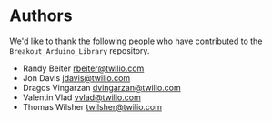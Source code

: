 # Authors

We'd like to thank the following people who have contributed to the
`Breakout_Arduino_Library` repository.

- Randy Beiter <rbeiter@twilio.com>
- Jon Davis <jdavis@twilio.com>
- Dragos Vingarzan <dvingarzan@twilio.com>
- Valentin Vlad <vvlad@twilio.com>
- Thomas Wilsher <twilsher@twilio.com>
